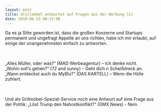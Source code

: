 ```yaml
---
layout: post
title: Grillmöbel antwortet auf Fragen aus der Werbung (1)
date: 2019-06-23 08:37:00
---
```


Da es ja Sitte geworden ist, dass die großen Konzerne und Startups permanent und ungefragt Appelle an uns richten, habe ich mir erlaubt, auf einige der unangenehmsten einfach zu antworten.<br><br><br>

„Alles Müller, oder was?“ (MAD Werbeagentur) – Ich denke nicht.<br>
„Wohin soll‘s gehen?“ (72 and sunny) – Geht dich n Scheißdreck an.<br>
„Wann entdeckst auch du MyBlu?“ (DAS KARTELL) – Wenn die Hölle zufriert.<br><br><br>

Und als Grillmöbel-Spezial-Service noch eine Antwort auf eine Frage aus der Politik:
„Löst Trump den Nahostkonflikt?“ (GMX News) - Nein.
